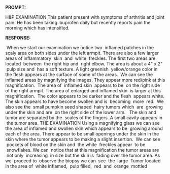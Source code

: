**PROMPT:**

H&P EXAMINATION This patient present with symptoms of arthritis and joint pain. He has been taking ibuprofen daily but recently reports pain the morning which has intensified. 

**RESPONSE:**

  When we start our examination we notice two  inflamed patches in the scaly area on both sides under the left armpit. There are also a few larger areas of inflammatory  skin  and  white  freckles. The first two areas are located  between  the right hip and  right elbow. The area is about a 4" x 2"  pulp size and  has a soft texture. A light greenish  yellow/orange color in the flesh appears at the surface of some of the areas.  We can see the inflamed areas by magnifying the images. They appear more red/pink at this magnification.  The area of  inflamed skin  appears to be  on the right side of the right armpit. The area of enlarged and inflamed skin  is larger at this magnification.  The color appears to be darker and the flesh  appears white. The skin appears to have become swollen and is  becoming  more  red.  We also see the  small pumpkin seed shaped  hairy tumors which  are  growing under the skin and are  on the right side of the lower arm.   The skin and tumor are separated by the  scales of the fingers. A small cavity appears in  the tumor area. THE EXAMINATION Using a magnifying glass we can see the area of inflamed and swollen skin which appears to be  growing around each of the area. There appear to be small openings under the skin in the skin where the tumor appears to be making a slight insertion.  We can see  pockets of blood on the skin and  the white  freckles appear  to be  snowflakes. We can  notice that at this magnification the tumor areas are  not only  increasing  in size but the skin is  fading over the tumor area. As we  proceed to  observe the biopsy we can  see  the  large  Tumor located in the area of  white inflamed,  pulp filled,  red  and  orange  mottled